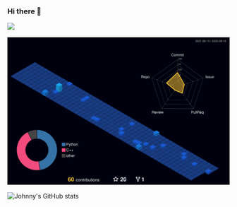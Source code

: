 ### Hi there 👋

<!--
**johnnyhoichuen/johnnyhoichuen** is a ✨ _special_ ✨ repository because its `README.md` (this file) appears on your GitHub profile.

Here are some ideas to get you started:

- 🔭 I’m currently working on ...
- 🌱 I’m currently learning ...
- 👯 I’m looking to collaborate on ...
- 🤔 I’m looking for help with ...
- 💬 Ask me about ...
- 📫 How to reach me: ...
- 😄 Pronouns: ...
- ⚡ Fun fact: ...
-->

[![](https://img.shields.io/badge/Medium%20Blog-johnny0116-blue)](https://medium.com/@johnny0116)


[![github-active](./profile-3d-contrib/profile-night-view.svg)](https://github.com/johnnyhoichuen)

![Johnny's GitHub stats](https://github-readme-stats.vercel.app/api?username=johnnyhoichuen&count_private=true)
